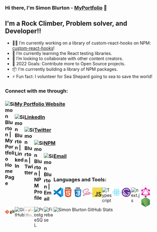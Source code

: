 ### Hi there, I'm Simon Blurton - [MyPortfolio][website] 👋

## I'm a Rock Climber, Problem solver, and Developer!!

- 🧗‍♂️ I’m currently working on a library of custom-react-hooks on NPM: [custom-react-hooks][npm]!
- 🌱 I’m currently learning the React testing libraries.
- 👯 I’m looking to collaborate with other content creators.
- 🥅 2022 Goals: Contribute more to Open Source projects.
- 📦 I'm currrently building a library of NPM packages.
- ⚡ Fun fact: I volunteer for Sea Shepard going to sea to save the world!

### Connect with me through:
### [My Portfolio Website][website] [<img align="left" alt="Simon Blurton | My Portfolio Home Page" width="32px" src="https://simon-blurton.netlify.app/favicon.svg" />][website]
### [LinkedIn][linkedin] [<img align="left" alt="Simon Blurton | LinkedIn" width="32px" src="https://cdn.freebiesupply.com/logos/large/2x/linkedin-icon-logo-png-transparent.png" />][linkedin]
### [Twitter][twitter] [<img align="left" alt="Simon Blurton | Twitter" width="32px" src="https://wie.ieee.org/wp-content/uploads/2019/06/twitter-logo-transparent-15.png" />][twitter]
### [NPM][npm][<img align="left" alt="Simon Blurton | NPM Profile" width="32px" src="https://authy.com/wp-content/uploads/npm-logo.png" />][npm]
### [Email](mailto:sblurton@hotmail.co.uk) [<img align="left" alt="Simon Blurton | Email" width="32px" src="https://www.logolynx.com/images/logolynx/1f/1f9a438eaaf4f20885ecd763723479e7.png" />](mailto:sblurton@hotmail.co.uk)
<br />

### Languages and Tools:

[<img align="left" alt="Visual Studio Code" width="32px" src="https://raw.githubusercontent.com/github/explore/80688e429a7d4ef2fca1e82350fe8e3517d3494d/topics/visual-studio-code/visual-studio-code.png" />][website]
[<img align="left" alt="HTML5" width="32px" src="https://raw.githubusercontent.com/github/explore/80688e429a7d4ef2fca1e82350fe8e3517d3494d/topics/html/html.png" />][website]
[<img align="left" alt="CSS3" width="32px" src="https://raw.githubusercontent.com/github/explore/80688e429a7d4ef2fca1e82350fe8e3517d3494d/topics/css/css.png" />][website]
[<img align="left" alt="Sass" width="32px" src="https://raw.githubusercontent.com/github/explore/80688e429a7d4ef2fca1e82350fe8e3517d3494d/topics/sass/sass.png" />][website]
[<img align="left" alt="JavaScript" width="32px" src="https://raw.githubusercontent.com/github/explore/80688e429a7d4ef2fca1e82350fe8e3517d3494d/topics/javascript/javascript.png" />][website]
[<img align="left" alt="Typescript" width="32px" src="https://codingthesmartway.com/wp-content/uploads/2019/12/logo_typescript.png" />][vclimb]
[<img align="left" alt="React" width="32px" src="https://raw.githubusercontent.com/github/explore/80688e429a7d4ef2fca1e82350fe8e3517d3494d/topics/react/react.png" />][vclimb]
[<img align="left" alt="Gatsby" width="32px" src="https://raw.githubusercontent.com/github/explore/e94815998e4e0713912fed477a1f346ec04c3da2/topics/gatsby/gatsby.png" />][website]
[<img align="left" alt="next.js" width="32px" src="https://img.stackshare.io/service/5936/nextjs.png" />][vclimb]
[<img align="left" alt="GraphQL" width="32px" src="https://raw.githubusercontent.com/github/explore/80688e429a7d4ef2fca1e82350fe8e3517d3494d/topics/graphql/graphql.png" />][website]
[<img align="left" alt="Node.js" width="32px" src="https://raw.githubusercontent.com/github/explore/80688e429a7d4ef2fca1e82350fe8e3517d3494d/topics/nodejs/nodejs.png" />][website]
[<img align="left" alt="Git" width="32px" src="https://raw.githubusercontent.com/github/explore/80688e429a7d4ef2fca1e82350fe8e3517d3494d/topics/git/git.png" />][website]
[<img align="left" alt="GitHub" width="32px" src="https://bitemycoin.com/wp-content/uploads/2018/06/GitHub-Logo.png" />][website]
[<img align="left" alt="Styled-components" width="32px" src="https://github.com/sjblurton/sjblurton/blob/main/styled-components.png" />][website]
[<img align="left" alt="ProstgeSQL" width="32px" src="https://prnewswire2-a.akamaihd.net/p/1893751/sp/189375100/thumbnail/entry_id/0_sn5vot3k/def_height/2700/def_width/2700/version/100012/type/1" />][vclimb]
[<img align="left" alt="Firebase" width="32px" src="https://4.bp.blogspot.com/-Fxo_qnGJBj0/WRoDPNdlEII/AAAAAAAABF0/1mSHmv5gleQaCsHKEDgTB3DbNghjCXvZACLcB/s1600/logo_firebase_1920px_clr.png" />][big6]
<br />
<br />
<img align="left" alt="Simon Blurton GitHub Stats" src="https://github-readme-stats.vercel.app/api?username=sjblurton&show_icons=true&hide_border=true&theme=dark" />

[big6]: https://github.com/sjblurton/Big-6-Next-js
[vclimb]: https://github.com/sjblurton/v-climb-nextjs
[website]: https://simon-blurton.netlify.app/
[linkedin]: https://www.linkedin.com/in/simon-blurton/
[latest]: https://github.com/sjblurton/custom-react-hooks
[twitter]: https://twitter.com/SimonBlurton
[npm]: https://www.npmjs.com/~sjblurton
